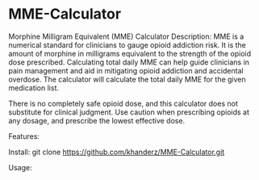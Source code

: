 # MME-Calculator
Morphine Milligram Equivalent (MME) Calculator
Description:
MME is a numerical standard for clinicians to gauge opioid addiction risk. It is the amount of morphine in milligrams equivalent to the strength of the opioid dose prescribed. Calculating total daily MME can help guide clinicians in pain management and aid in mitigating opioid addiction and accidental overdose. The calculator will calculate the total daily MME for the given medication list. 

There is no completely safe opioid dose, and this calculator does not substitute for clinical judgment. Use caution when prescribing opioids at any dosage, and prescribe the lowest effective dose.

Features:

Install:
git clone https://github.com/khanderz/MME-Calculator.git

Usage: